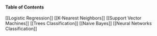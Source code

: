 #### Table of Contents
[[Logistic Regression]]
[[K-Nearest Neighbors]]
[[Support Vector Machines]]
[[Trees Classification]]
[[Naive Bayes]]
[[Neural Networks Classification]]
